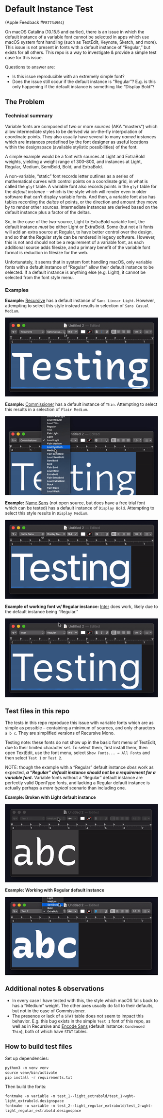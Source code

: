 # Default Instance Test

(Apple Feedback #`FB7734904`)

On macOS Catalina (10.15.5 and earlier), there is an issue in which the default instance of a variable font cannot be selected in apps which use macOS system font handling (such as TextEdit, Keynote, Sketch, and more). This issue is not present in fonts with a default instance of “Regular,” but exists for all others. This repo is a way to investigate & provide a simple test case for this issue.

Questions to answer are:
- Is this issue reproducible with an extremely simple font?
- Does the issue still occur if the default instance is “Regular”? E.g. is this only happening if the default instance is something like “Display Bold”?

## The Problem

### Technical summary

Variable fonts are composed of two or more *sources* (AKA “masters”) which allow intermediate styles to be derived via on-the-fly interpolation of coordinate points. They also usually have several to many *named instances* which are instances predefined by the font designer as useful locations within the designspace (available stylistic possibilities) of the font.

A simple example would be a font with sources at Light and ExtraBold weights, yielding a weight range of 300–800, and instances at Light, Regular, Medium, SemiBold, Bold, and ExtraBold.

A non-variable, “static” font records letter outlines as a series of mathematical curves with control points on a coordinate grid, in what is called the `glyf` table. A variable font also records points in the `glyf` table for the *default instance* – which is the style which will render even in older software that can’t display variable fonts. And then, a variable font also has tables recording the *deltas* of points, or the direction and amount they move by to render other sources. Intermediate instances are derived based on the default instance plus a factor of the deltas.

So, in the case of the two-source, Light to ExtraBold variable font, the default instance *must* be either Light or ExtraBold. Some (but not all) fonts will add an extra source at Regular, to have better control over the design, and so that the Regular style can be rendered in legacy software. However, this is not and should not be a requirement of a variable font, as each additional source adds filesize, and a primary benefit of the variable font format is reduction in filesize for the web.

Unfortunately, it seems that in system font handling macOS, only variable fonts with a default instance of “Regular” allow their default instance to be selected. If a default instance is anything else (e.g. Light), it cannot be selected from the font style menu.

### Examples

**Example:** [Recursive](https://github.com/arrowtype/recursive) has a default instance of `Sans Linear Light`. However, attempting to select this style instead results in selection of `Sans Casual Medium`.

![TextEdit failing to work for Recursive](readme-assets/textedit-recursive.gif)

**Example:** [Commissioner](https://github.com/kosbarts/Commissioner/blob/df81f836a18b8dca0e553e8fc55fe19de4935839/fonts/variable/Commissioner%5BFLAR%2CVOLM%2Cslnt%2Cwght%5D.ttf) has a default instance of `Thin`. Attempting to select this results in a selection of `Flair Medium`.

![TextEdit failing to work for Commissioner](readme-assets/textedit-commisioner.gif)

**Example:** [Name Sans](https://www.futurefonts.xyz/arrowtype/name-sans) (not open source, but does have a free trial font which can be tested) has a default instance of `Display Bold`. Attempting to select this style results in `Display Medium`.

![TextEdit failing to work for Name Sans](readme-assets/textedit-namesans.gif)

**Example of working font w/ Regular instance:** [Inter](https://github.com/rsms/inter) does work, likely due to the default instance being “Regular.”

![TextEdit working for Inter](readme-assets/textedit-inter.gif)

## Test files in this repo

The tests in this repo reproduce this issue with variable fonts which are as simple as possible – containing a minimum of sources, and only characters `a b c`. They are simplified versions of Recursive Mono.

Testing note: these fonts do not show up in the basic font menu of TextEdit, due to their limited character set. To select them, first install them, then open TextEdit, use the font menu, select `Show Fonts... → All Fonts` and then select `Test 1` or `Test 2`. 

NOTE: though the example with a “Regular” default instance *does* work as expected, ***a “Regular” default instance should not be a requirement for a variable font.*** Variable fonts without a “Regular” default instance are perfectly valid OpenType fonts, and lacking a Regular default instance is actually perhaps a *more typical* scenario than including one.

**Example: Broken with Light default instance**

![TextEdit failing to work with Test 1](readme-assets/textedit-test_1.gif)

**Example: Working with Regular default instance**

![TextEdit working with Test 2](readme-assets/textedit-test_2.gif)

## Additional notes & observations

- In every case I have tested with this, the style which macOS falls back to has a “Medium” weight. The other axes usually do fall to their defaults, but not in the case of Commissioner.
- The presence or lack of a `STAT` table does not seem to impact this behavior. E.g. this bug exists in the simple `Test 1` font of this repo, as well as in Recursive and [Encode Sans](https://github.com/thundernixon/Encode-Sans/blob/011cec896d1131512265193c34cbb8bf283c170c/fonts/EncodeSans/EncodeSans%5Bwdth%2Cwght%5D.ttf) (default instance: `Condensed Thin`), both of which have `STAT` tables. 

## How to build test files

Set up dependencies:

```
python3 -m venv venv
source venv/bin/activate
pip install -r requirements.txt
```

Then build the fonts:

```
fontmake -o variable -m test_1--light_extrabold/test_1-wght-light_extrabold.designspace 
fontmake -o variable -m test_2--light_regular_extrabold/test_2-wght-light_regular_extrabold.designspace
```
